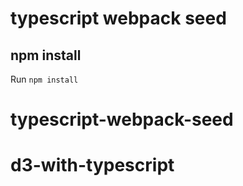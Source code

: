 # typescript webpack seed

## npm install

Run `npm install`

# typescript-webpack-seed

# d3-with-typescript
